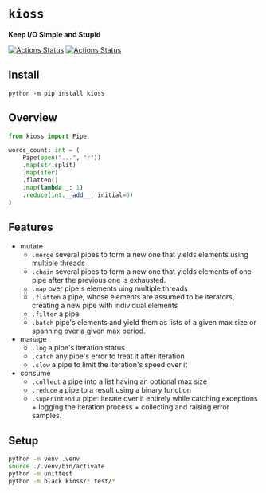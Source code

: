 # `kioss`
**Keep I/O Simple and Stupid**

[![Actions Status](https://github.com/bonnal-enzo/kioss/workflows/test/badge.svg)](https://github.com/bonnal-enzo/kioss/actions) [![Actions Status](https://github.com/bonnal-enzo/kioss/workflows/PyPI/badge.svg)](https://github.com/bonnal-enzo/kioss/actions)

## Install

`python -m pip install kioss`

## Overview

```python
from kioss import Pipe

words_count: int = (
    Pipe(open("...", "r"))
    .map(str.split)
    .map(iter)
    .flatten()
    .map(lambda _: 1)
    .reduce(int.__add__, initial=0)
)
```

## Features
- mutate
    - `.merge` several pipes to form a new one that yields elements using multiple threads
    - `.chain` several pipes to form a new one that yields elements of one pipe after the previous one is exhausted.
    - `.map` over pipe's elements uing multiple threads
    - `.flatten` a pipe, whose elements are assumed to be iterators, creating a new pipe with individual elements
    - `.filter` a pipe
    - `.batch` pipe's elements and yield them as lists of a given max size or spanning over a given max period.
- manage
    - `.log` a pipe's iteration status
    - `.catch` any pipe's error to treat it after iteration
    - `.slow` a pipe to limit the iteration's speed over it
- consume
    - `.collect` a pipe into a list having an optional max size
    - `.reduce` a pipe to a result using a binary function
    - `.superintend` a pipe: iterate over it entirely while catching exceptions + logging the iteration process + collecting and raising error samples.


## Setup

```bash
python -m venv .venv
source ./.venv/bin/activate
python -m unittest
python -m black kioss/* test/* 
```
